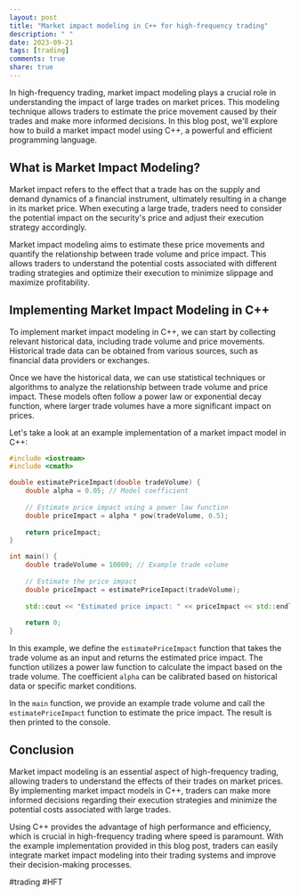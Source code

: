 ```yaml
---
layout: post
title: "Market impact modeling in C++ for high-frequency trading"
description: " "
date: 2023-09-21
tags: [trading]
comments: true
share: true
---
```


In high-frequency trading, market impact modeling plays a crucial role in understanding the impact of large trades on market prices. This modeling technique allows traders to estimate the price movement caused by their trades and make more informed decisions. In this blog post, we'll explore how to build a market impact model using C++, a powerful and efficient programming language.

## What is Market Impact Modeling?

Market impact refers to the effect that a trade has on the supply and demand dynamics of a financial instrument, ultimately resulting in a change in its market price. When executing a large trade, traders need to consider the potential impact on the security's price and adjust their execution strategy accordingly.

Market impact modeling aims to estimate these price movements and quantify the relationship between trade volume and price impact. This allows traders to understand the potential costs associated with different trading strategies and optimize their execution to minimize slippage and maximize profitability.

## Implementing Market Impact Modeling in C++

To implement market impact modeling in C++, we can start by collecting relevant historical data, including trade volume and price movements. Historical trade data can be obtained from various sources, such as financial data providers or exchanges.

Once we have the historical data, we can use statistical techniques or algorithms to analyze the relationship between trade volume and price impact. These models often follow a power law or exponential decay function, where larger trade volumes have a more significant impact on prices.

Let's take a look at an example implementation of a market impact model in C++:

```cpp
#include <iostream>
#include <cmath>

double estimatePriceImpact(double tradeVolume) {
    double alpha = 0.05; // Model coefficient
    
    // Estimate price impact using a power law function
    double priceImpact = alpha * pow(tradeVolume, 0.5);
    
    return priceImpact;
}

int main() {
    double tradeVolume = 10000; // Example trade volume
    
    // Estimate the price impact
    double priceImpact = estimatePriceImpact(tradeVolume);
    
    std::cout << "Estimated price impact: " << priceImpact << std::endl;
    
    return 0;
}
```

In this example, we define the `estimatePriceImpact` function that takes the trade volume as an input and returns the estimated price impact. The function utilizes a power law function to calculate the impact based on the trade volume. The coefficient `alpha` can be calibrated based on historical data or specific market conditions.

In the `main` function, we provide an example trade volume and call the `estimatePriceImpact` function to estimate the price impact. The result is then printed to the console.

## Conclusion

Market impact modeling is an essential aspect of high-frequency trading, allowing traders to understand the effects of their trades on market prices. By implementing market impact models in C++, traders can make more informed decisions regarding their execution strategies and minimize the potential costs associated with large trades.

Using C++ provides the advantage of high performance and efficiency, which is crucial in high-frequency trading where speed is paramount. With the example implementation provided in this blog post, traders can easily integrate market impact modeling into their trading systems and improve their decision-making processes.

#trading #HFT